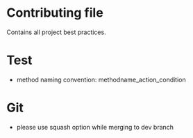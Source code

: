 # Contributing file
Contains all project best practices.

# Test
- method naming convention: methodname_action_condition

# Git
- please use squash option while merging to dev branch
